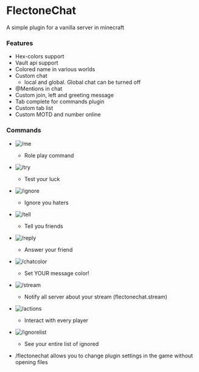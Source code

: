 # FlectoneChat
A simple plugin for a vanilla server in minecraft
### **Features**
- Hex-colors support
- Vault api support
- Colored name in various worlds
- Custom chat
   - local and global. Global chat can be turned off
- @Mentions in chat
- Custom join, left and greeting message
- Tab complete for commands plugin
- Custom tab list
- Custom MOTD and number online

### Commands
- ![/me](https://cdn.discordapp.com/attachments/793568919272292373/946061468858736740/me.gif)
   - Role play command
- ![/try](https://cdn.discordapp.com/attachments/793568919272292373/946061470624518164/try.gif)
   - Test your luck
- ![/ignore](https://cdn.discordapp.com/attachments/793568919272292373/946061466635743292/ignore.gif)
   - Ignore you haters
- ![/tell](https://cdn.discordapp.com/attachments/793568919272292373/946061470200913930/tell.gif)
   - Tell you friends
- ![/reply](https://cdn.discordapp.com/attachments/793568919272292373/946061469248790528/r.gif)
   - Answer your friend
- ![/chatcolor](https://cdn.discordapp.com/attachments/793568919272292373/946061466149224530/chatcolor.gif)
   - Set YOUR message color!
- ![/stream](https://cdn.discordapp.com/attachments/793568919272292373/946061469752115250/stream.gif)
   - Notify all server about your stream (flectonechat.stream)
- ![/actions](https://cdn.discordapp.com/attachments/793568919272292373/946061465721393232/action.gif)
   - Interact with every player
- ![/ignorelist](https://cdn.discordapp.com/attachments/793568919272292373/946061467386531920/ignorelist.gif)
   - See your entire list of ignored

- /flectonechat allows you to change plugin settings in the game without opening files
